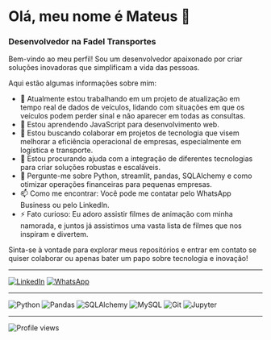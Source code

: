 # Olá, meu nome é Mateus 👋
### Desenvolvedor na Fadel Transportes

Bem-vindo ao meu perfil! Sou um desenvolvedor apaixonado por criar soluções inovadoras que simplificam a vida das pessoas. 

Aqui estão algumas informações sobre mim:

- 🔭 Atualmente estou trabalhando em um projeto de atualização em tempo real de dados de veículos, lidando com situações em que os veículos podem perder sinal e não aparecer em todas as consultas.
- 🌱 Estou aprendendo JavaScript para desenvolvimento web.
- 👯 Estou buscando colaborar em projetos de tecnologia que visem melhorar a eficiência operacional de empresas, especialmente em logística e transporte.
- 🤔 Estou procurando ajuda com a integração de diferentes tecnologias para criar soluções robustas e escaláveis.
- 💬 Pergunte-me sobre Python, streamlit, pandas, SQLAlchemy e como otimizar operações financeiras para pequenas empresas.
- 📫 Como me encontrar: Você pode me contatar pelo WhatsApp Business ou pelo LinkedIn.
- ⚡ Fato curioso: Eu adoro assistir filmes de animação com minha namorada, e juntos já assistimos uma vasta lista de filmes que nos inspiram e divertem.

Sinta-se à vontade para explorar meus repositórios e entrar em contato se quiser colaborar ou apenas bater um papo sobre tecnologia e inovação!

---

[![LinkedIn](https://img.shields.io/badge/LinkedIn-000000?style=for-the-badge&logo=linkedin&logoColor=white)](https://www.linkedin.com/in/mateus-alves-4369a71a5/)
[![WhatsApp](https://img.shields.io/badge/WhatsApp-25D366?style=for-the-badge&logo=whatsapp&logoColor=white)](https://wa.me/5521981558361)

---

![Python](https://img.shields.io/badge/Python-333333?style=flat&logo=python&logoColor=3776AB)
![Pandas](https://img.shields.io/badge/Pandas-333333?style=flat&logo=pandas&logoColor=150458)
![SQLAlchemy](https://img.shields.io/badge/SQLAlchemy-333333?style=flat&logo=sqlalchemy&logoColor=red)
![MySQL](https://img.shields.io/badge/MySQL-333333?style=flat&logo=mysql&logoColor=4479A1)
![Git](https://img.shields.io/badge/Git-333333?style=flat&logo=git&logoColor=F05032)
![Jupyter](https://img.shields.io/badge/Jupyter-333333?style=flat&logo=jupyter&logoColor=F37626)

----

<p align="left"> <img src="https://komarev.com/ghpvc/?username=mateusflawer&label=Profile%20views&color=0e75b6&style=flat" alt="Profile views" /></p>
